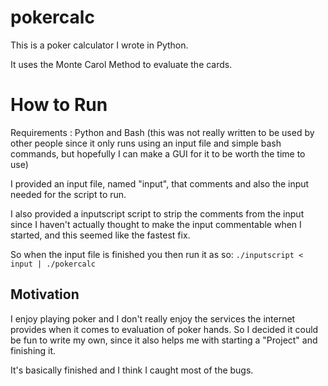 # pokercalc

This is a poker calculator I wrote in Python.

It uses the Monte Carol Method to evaluate the cards.

# How to Run

Requirements : Python and Bash (this was not really written to be used by other people since it only runs using an input file and simple bash commands, but hopefully I can make a GUI for it to be worth the time to use)

I provided an input file, named "input", that comments and also the input needed for the script to run.

I also provided a inputscript script to strip the comments from the input since I haven't actually thought to make the input commentable when I started, and this seemed like the fastest fix.

So when the input file is finished you then run it as so: `./inputscript < input | ./pokercalc`



## Motivation

I enjoy playing poker and I don't really enjoy the services the internet provides when it comes to evaluation of poker hands. So I decided it could be fun to write my own, since it also helps me with starting a "Project" and finishing it.

It's basically finished and I think I caught most of the bugs.

